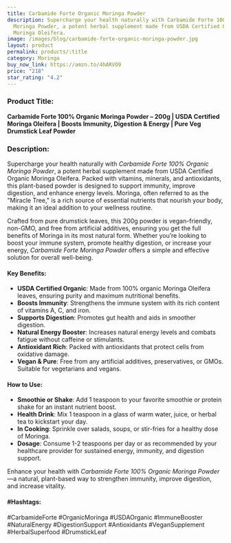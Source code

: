 ```yaml
---
title: Carbamide Forte Organic Moringa Powder
description: Supercharge your health naturally with Carbamide Forte 100% Organic
  Moringa Powder, a potent herbal supplement made from USDA Certified Organic
  Moringa Oleifera.
image: /images/blog/carbamide-forte-organic-moringa-powder.jpg
layout: product
permalink: products/:title
category: Moringa
buy_now_link: https://amzn.to/4hARVO9
price: "218"
star_rating: "4.2"
---
```

### Product Title:
**Carbamide Forte 100% Organic Moringa Powder – 200g | USDA Certified Moringa Oleifera | Boosts Immunity, Digestion & Energy | Pure Veg Drumstick Leaf Powder**

### Description:
Supercharge your health naturally with *Carbamide Forte 100% Organic Moringa Powder*, a potent herbal supplement made from USDA Certified Organic Moringa Oleifera. Packed with vitamins, minerals, and antioxidants, this plant-based powder is designed to support immunity, improve digestion, and enhance energy levels. Moringa, often referred to as the "Miracle Tree," is a rich source of essential nutrients that nourish your body, making it an ideal addition to your wellness routine.

Crafted from pure drumstick leaves, this 200g powder is vegan-friendly, non-GMO, and free from artificial additives, ensuring you get the full benefits of Moringa in its most natural form. Whether you’re looking to boost your immune system, promote healthy digestion, or increase your energy, *Carbamide Forte Moringa Powder* offers a simple and effective solution for overall well-being.

#### Key Benefits:
- **USDA Certified Organic**: Made from 100% organic Moringa Oleifera leaves, ensuring purity and maximum nutritional benefits.
- **Boosts Immunity**: Strengthens the immune system with its rich content of vitamins A, C, and iron.
- **Supports Digestion**: Promotes gut health and aids in smoother digestion.
- **Natural Energy Booster**: Increases natural energy levels and combats fatigue without caffeine or stimulants.
- **Antioxidant Rich**: Packed with antioxidants that protect cells from oxidative damage.
- **Vegan & Pure**: Free from any artificial additives, preservatives, or GMOs. Suitable for vegetarians and vegans.

#### How to Use:
- **Smoothie or Shake**: Add 1 teaspoon to your favorite smoothie or protein shake for an instant nutrient boost.
- **Health Drink**: Mix 1 teaspoon in a glass of warm water, juice, or herbal tea to kickstart your day.
- **In Cooking**: Sprinkle over salads, soups, or stir-fries for a healthy dose of Moringa.
- **Dosage**: Consume 1-2 teaspoons per day or as recommended by your healthcare provider for sustained energy, immunity, and digestion support.

Enhance your health with *Carbamide Forte 100% Organic Moringa Powder*—a natural, plant-based way to strengthen immunity, improve digestion, and increase vitality.

#### #Hashtags:
#CarbamideForte #OrganicMoringa #USDAOrganic #ImmuneBooster #NaturalEnergy #DigestionSupport #Antioxidants #VeganSupplement #HerbalSuperfood #DrumstickLeaf
